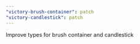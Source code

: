 ```yaml
---
"victory-brush-container": patch
"victory-candlestick": patch
---
```


Improve types for brush container and candlestick
